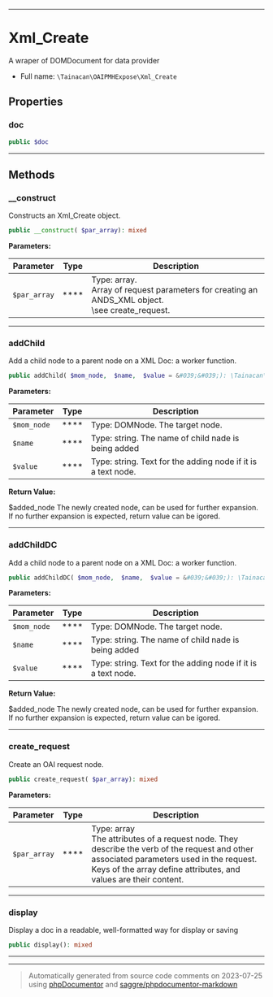 ***

# Xml_Create

A wraper of DOMDocument for data provider



* Full name: `\Tainacan\OAIPMHExpose\Xml_Create`



## Properties


### doc



```php
public $doc
```






***

## Methods


### __construct

Constructs an Xml_Create object.

```php
public __construct( $par_array): mixed
```








**Parameters:**

| Parameter | Type | Description |
|-----------|------|-------------|
| `$par_array` | **** | Type: array.<br />  Array of request parameters for creating an ANDS_XML object.<br />\see create_request. |




***

### addChild

Add a child node to a parent node on a XML Doc: a worker function.

```php
public addChild( $mom_node,  $name,  $value = &#039;&#039;): \Tainacan\OAIPMHExpose\DOMElement
```








**Parameters:**

| Parameter | Type | Description |
|-----------|------|-------------|
| `$mom_node` | **** | Type: DOMNode. The target node. |
| `$name` | **** | Type: string. The name of child nade is being added |
| `$value` | **** | Type: string. Text for the adding node if it is a text node. |


**Return Value:**

$added_node
The newly created node, can be used for further expansion.
If no further expansion is expected, return value can be igored.



***

### addChildDC

Add a child node to a parent node on a XML Doc: a worker function.

```php
public addChildDC( $mom_node,  $name,  $value = &#039;&#039;): \Tainacan\OAIPMHExpose\DOMElement
```








**Parameters:**

| Parameter | Type | Description |
|-----------|------|-------------|
| `$mom_node` | **** | Type: DOMNode. The target node. |
| `$name` | **** | Type: string. The name of child nade is being added |
| `$value` | **** | Type: string. Text for the adding node if it is a text node. |


**Return Value:**

$added_node
The newly created node, can be used for further expansion.
If no further expansion is expected, return value can be igored.



***

### create_request

Create an OAI request node.

```php
public create_request( $par_array): mixed
```








**Parameters:**

| Parameter | Type | Description |
|-----------|------|-------------|
| `$par_array` | **** | Type: array<br />  The attributes of a request node. They describe the verb of the request and other associated parameters used in the request.<br />Keys of the array define attributes, and values are their content. |




***

### display

Display a doc in a readable, well-formatted way for display or saving

```php
public display(): mixed
```











***


***
> Automatically generated from source code comments on 2023-07-25 using [phpDocumentor](http://www.phpdoc.org/) and [saggre/phpdocumentor-markdown](https://github.com/Saggre/phpDocumentor-markdown)
